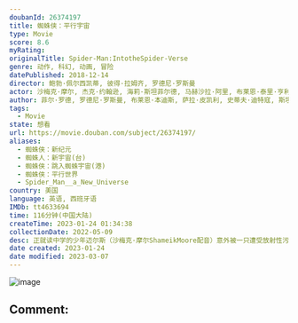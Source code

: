 ```yaml
---
doubanId: 26374197
title: 蜘蛛侠：平行宇宙
type: Movie
score: 8.6
myRating: 
originalTitle: Spider-Man:IntotheSpider-Verse
genre: 动作, 科幻, 动画, 冒险
datePublished: 2018-12-14
director: 鲍勃·佩尔西凯蒂, 彼得·拉姆齐, 罗德尼·罗斯曼
actor: 沙梅克·摩尔, 杰克·约翰逊, 海莉·斯坦菲尔德, 马赫沙拉·阿里, 布莱恩·泰里·亨利, 莉莉·汤姆林, 劳伦·维勒斯, 佐伊·克罗维兹, 约翰·木兰尼, 贵美子·格伦, 尼古拉斯·凯奇, 凯瑟琳·哈恩, 列维·施瑞博尔, 克里斯·派恩, 娜塔丽·莫瑞丝, 奥斯卡·伊萨克, 格里塔·李, 斯坦·李, 乔玛·塔科内, 华金·科西奥, 蕾克·贝尔, 梅勒妮·海恩斯, 尼克·杰恩, 穆尼卜·拉赫曼, 卡洛斯·萨拉戈萨, 黛西·罗斯·布莱内斯, 里夫·霍顿, 哈里森·奈特, 莱克斯·朗, 凯特琳·麦肯纳, 斯科特·门维尔, 克里斯托弗·米勒, 德维卡·帕利赫, 柯特妮·佩尔顿, 克里斯蒂·法瑞斯, 杰奎琳·皮诺尔, 贾斯汀·沉卡罗, 梅利莎·斯特姆, 彭昱畅, 张天爱, 波兹·马龙, 张琦
author: 菲尔·罗德, 罗德尼·罗斯曼, 布莱恩·本迪斯, 萨拉·皮凯利, 史蒂夫·迪特寇, 斯坦·李, 戴维·海因, 法布里斯·萨波尔斯基
tags:
  - Movie
state: 想看
url: https://movie.douban.com/subject/26374197/
aliases:
  - 蜘蛛侠：新纪元
  - 蜘蛛人：新宇宙(台)
  - 蜘蛛侠：跳入蜘蛛宇宙(港)
  - 蜘蛛侠：平行世界
  - Spider_Man__a_New_Universe
country: 美国
language: 英语, 西班牙语
IMDb: tt4633694
time: 116分钟(中国大陆)
createTime: 2023-01-24 01:34:38
collectionDate: 2022-05-09
desc: 正就读中学的少年迈尔斯（沙梅克·摩尔ShameikMoore配音）意外被一只遭受放射性污染的蜘蛛咬伤，随后身体发生奇特的变化。偶然机缘，他目睹了蜘蛛侠（克里斯·派恩ChrisPine配音）...
date created: 2023-01-24
date modified: 2023-03-07
---
```


![image](p2535851348.jpg)

Comment:
---
